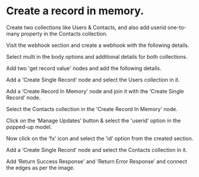﻿# **Create a record in memory.**
Create two collections like Users & Contacts, and also add userid one-to-many property in the Contacts collection.



Visit the webhook section and create a webhook with the following details.



Select multi in the body options and additional details for both collections.



Add two 'get record value' nodes and add the following details.



Add a 'Create Single Record' node and select the Users collection in it.



Add a ‘Create Record In Memory' node and join it with the ‘Create Single Record' node.



Select the Contacts collection in the 'Create Record In Memory' node.



Click on the ‘Manage Updates' button & select the 'userid’ option in the popped-up model.



Now click on the ‘fx' icon and select the 'id’ option from the created section.



Add a ‘Create Single Record' node and select the Contacts collection in it.



Add ‘Return Success Response' and 'Return Error Response’ and connect the edges as per the image.


